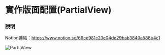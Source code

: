 # 實作版面配置(PartialView)

### 說明


Notion連結：https://www.notion.so/66ce981c23e04de29bab3840a588b4c1

![PartiaView](https://user-images.githubusercontent.com/30917086/123770849-3310da00-d8fd-11eb-9948-3e00478a1210.JPG)
